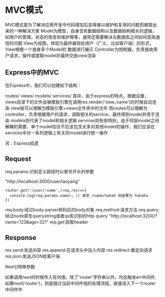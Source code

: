 # MVC模式

MVC模式是为了解决应用开发中代码增加后变得难以维护和复用的问题而被提出来的一种解决方案
Model为模型，自身含有数据结构以及数据结构相关的逻辑，如用户的管理，状态的改变和维护等等，通常还需要解决与数据库之间如何高效通信的问题
View为视图，体现为最终展现给用户（广义，比如客户端）的形式，View根据一个或者多个Model的
数据进行展示
Controller为控制器，负责接收用户请求，操作或提取model并最终交由view渲染

## Express中的MVC

在Express中，我们可以创建如下结构：

routes/
views/
models/
services/
其中，由于express的特点，根据设置，views目录下的文件会被模板引擎在调用res.render('view_name')的时候自动渲染
view层可以理解为模板引擎+views文件夹中的文件
而routes可以理解为controller，负责根据用户的请求，调取相关的service，最终得到model并用于渲染
models则代表了model和相关逻辑
services则有些特别，由于同层model之间解耦的需要，单个model往往不应该包含太多对其他model的操作，我们应该在services中对一系列逻辑上有关的model进行统一操作

另：Express拾遗

## Request

req.params:识别定义路径时以冒号开头的参数

"http://localhost:3000/user/laoyang"

    router.get('/user/:name',(req,res)=>{
      console.log(req.params.name); // 请求 /name/hahah 则结果为 hahaha
    })

req.body:经过body-parser转码后的body对象
req.method:请求方法
req.query:经过node原生querystring或者qs库识别的http query "http://localhost:3200/?name=123&age=321"
req.get:获取header

## Response

res.send:发送内容
res.append:在请求头中加入内容
res.redirect:重定向请求
res.json:发送JSON给客户端

Next()特殊参数

如果调用next的时候传入任何值，除了'router'字符串以外，均会触发err中间件,
如果next('router')，则是跳过当前中间件栈的处理流程，直接进入下一个router中间件中